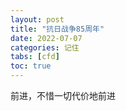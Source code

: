 ```yaml
---
layout: post
title: "抗日战争85周年"
date: 2022-07-07
categories: 记住
tabs: [cfd]
toc: true
---
```


前进，不惜一切代价地前进
